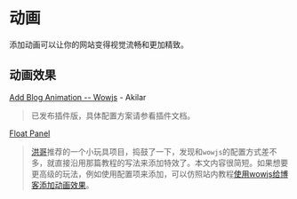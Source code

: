 # 动画

添加动画可以让你的网站变得视觉流畅和更加精致。

## 动画效果

[Add Blog Animation -- Wowjs](https://akilar.top/posts/abab51cf/) - Akilar

> 已发布插件版，具体配置方案请参看插件文档。

[Float Panel](https://akilar.top/posts/9e3bccc6/)

> [洪哥](https://blog.zhheo.com/)推荐的一个小玩具项目，捣鼓了一下，发现和`wowjs`的配置方式差不多，就直接沿用那篇教程的写法来添加特效了。本文内容很简短。如果想要更高级的玩法，例如使用配置项来添加，可以仿照站内教程[使用wowjs给博客添加动画效果](https://akilar.top/posts/abab51cf/)。